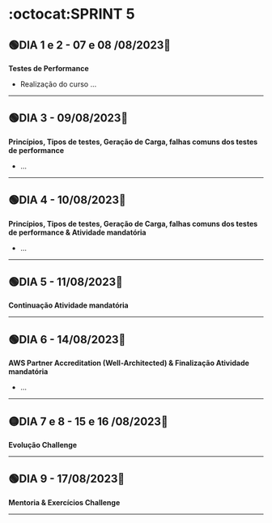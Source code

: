 # :octocat:SPRINT 5
## :green_circle:DIA 1 e 2 - 07 e 08 /08/2023:pushpin:
**Testes de Performance**
- Realização do curso ...
---
## :green_circle:DIA 3 - 09/08/2023:pushpin:
**Princípios, Tipos de testes, Geração de Carga, falhas comuns dos testes de performance**
- ...
---
## :green_circle:DIA 4 - 10/08/2023:pushpin:
**Princípios, Tipos de testes, Geração de Carga, falhas comuns dos testes de performance & Atividade mandatória**
- ...
---
## :green_circle:DIA 5 - 11/08/2023:pushpin:
**Continuação Atividade mandatória**

---
## :green_circle:DIA 6 - 14/08/2023:pushpin:
**AWS Partner Accreditation (Well-Architected) & Finalização Atividade mandatória**
- ...
---
## :yellow_circle:DIA 7 e 8 - 15 e 16 /08/2023:pushpin:
**Evolução Challenge**

---
## :green_circle:DIA 9 - 17/08/2023:pushpin:
**Mentoria & Exercícios Challenge**

---
